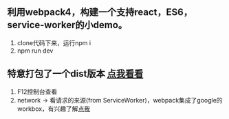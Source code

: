 ## 利用webpack4，构建一个支持react，ES6，service-worker的小demo。
1. clone代码下来，运行npm i
2. npm run dev

## 特意打包了一个dist版本 [点我看看](https://gz-ted.github.io/webpack-demo/dist/index.html)
1. F12控制台查看
2. network -> 看请求的来源(from ServiceWorker)，webpack集成了google的workbox，有兴趣了解[点我](https://developers.google.com/web/tools/workbox/modules/workbox-webpack-plugin)
